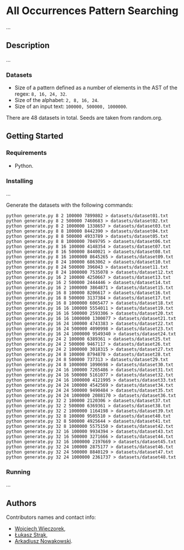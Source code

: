 # All Occurrences Pattern Searching

...

## Description

...

### Datasets

- Size of a pattern defined as a number of elements in the AST of the regex: `8, 16, 24, 32`.
- Size of the alphabet: `2, 8, 16, 24`.
- Size of an input text: `100000, 500000, 1000000`.

There are 48 datasets in total. Seeds are taken from random.org.


## Getting Started

### Requirements

-   Python.

### Installing

...

Generate the datasets with the following commands:
```
python generate.py 8 2 100000 7899802 > datasets/dataset01.txt
python generate.py 8 2 500000 7460683 > datasets/dataset02.txt
python generate.py 8 2 1000000 1338657 > datasets/dataset03.txt
python generate.py 8 8 100000 8442390 > datasets/dataset04.txt
python generate.py 8 8 500000 4933789 > datasets/dataset05.txt
python generate.py 8 8 1000000 7049795 > datasets/dataset06.txt
python generate.py 8 16 100000 4148354 > datasets/dataset07.txt
python generate.py 8 16 500000 8440021 > datasets/dataset08.txt
python generate.py 8 16 1000000 8645265 > datasets/dataset09.txt
python generate.py 8 24 100000 6863062 > datasets/dataset10.txt
python generate.py 8 24 500000 396043 > datasets/dataset11.txt
python generate.py 8 24 1000000 7535078 > datasets/dataset12.txt
python generate.py 16 2 100000 4250667 > datasets/dataset13.txt
python generate.py 16 2 500000 2444446 > datasets/dataset14.txt
python generate.py 16 2 1000000 3864871 > datasets/dataset15.txt
python generate.py 16 8 100000 8206617 > datasets/dataset16.txt
python generate.py 16 8 500000 3137384 > datasets/dataset17.txt
python generate.py 16 8 1000000 6065477 > datasets/dataset18.txt
python generate.py 16 16 100000 5554011 > datasets/dataset19.txt
python generate.py 16 16 500000 2593306 > datasets/dataset20.txt
python generate.py 16 16 1000000 1300077 > datasets/dataset21.txt
python generate.py 16 24 100000 4743383 > datasets/dataset22.txt
python generate.py 16 24 500000 4090998 > datasets/dataset23.txt
python generate.py 16 24 1000000 9549340 > datasets/dataset24.txt
python generate.py 24 2 100000 6389361 > datasets/dataset25.txt
python generate.py 24 2 500000 9467117 > datasets/dataset26.txt
python generate.py 24 2 1000000 3018315 > datasets/dataset27.txt
python generate.py 24 8 100000 8794870 > datasets/dataset28.txt
python generate.py 24 8 500000 737313 > datasets/dataset29.txt
python generate.py 24 8 1000000 1090698 > datasets/dataset30.txt
python generate.py 24 16 100000 7265486 > datasets/dataset31.txt
python generate.py 24 16 500000 5161077 > datasets/dataset32.txt
python generate.py 24 16 1000000 4121995 > datasets/dataset33.txt
python generate.py 24 24 100000 4542569 > datasets/dataset34.txt
python generate.py 24 24 500000 9490484 > datasets/dataset35.txt
python generate.py 24 24 1000000 2088170 > datasets/dataset36.txt
python generate.py 32 2 100000 2120306 > datasets/dataset37.txt
python generate.py 32 2 500000 6369361 > datasets/dataset38.txt
python generate.py 32 2 1000000 1164198 > datasets/dataset39.txt
python generate.py 32 8 100000 9505510 > datasets/dataset40.txt
python generate.py 32 8 500000 4925644 > datasets/dataset41.txt
python generate.py 32 8 1000000 5575150 > datasets/dataset42.txt
python generate.py 32 16 100000 9934394 > datasets/dataset43.txt
python generate.py 32 16 500000 3271666 > datasets/dataset44.txt
python generate.py 32 16 1000000 2197669 > datasets/dataset45.txt
python generate.py 32 24 100000 2875177 > datasets/dataset46.txt
python generate.py 32 24 500000 8840129 > datasets/dataset47.txt
python generate.py 32 24 1000000 2361737 > datasets/dataset48.txt
```

### Running

...

## Authors

Contributors names and contact info:

-   [Wojciech Wieczorek](https://kiia.ubb.edu.pl/pracownicy/dr-habwojciechwieczorek),
-   [Łukasz Strąk](https://ab.us.edu.pl/emp?id=47011),
-   [Arkadiusz Nowakowski](https://ab.us.edu.pl/emp?id=46971).
